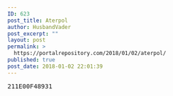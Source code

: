 ```yaml
---
ID: 623
post_title: Aterpol
author: HusbandVader
post_excerpt: ""
layout: post
permalink: >
  https://portalrepository.com/2018/01/02/aterpol/
published: true
post_date: 2018-01-02 22:01:39
---
```

<pre>211E00F48931</pre>